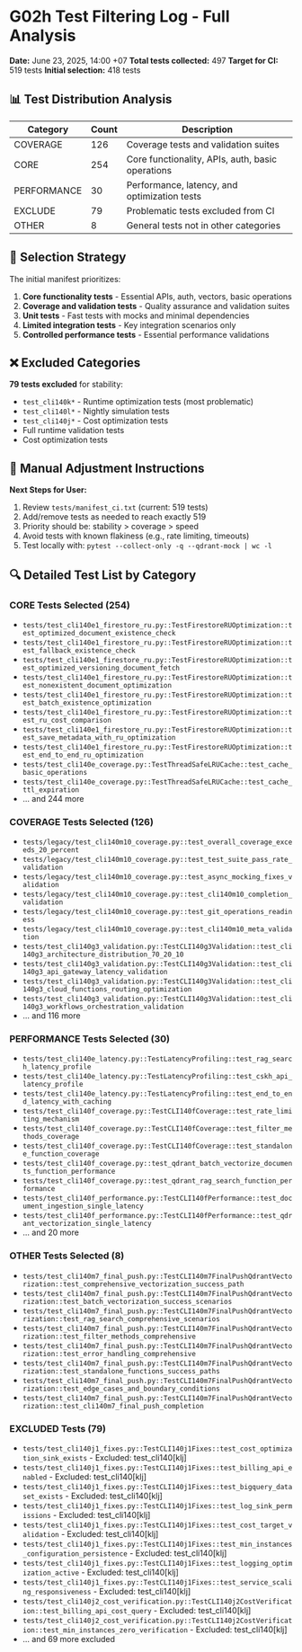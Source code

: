 # G02h Test Filtering Log - Full Analysis

**Date:** June 23, 2025, 14:00 +07
**Total tests collected:** 497
**Target for CI:** 519 tests
**Initial selection:** 418 tests

## 📊 Test Distribution Analysis

| Category | Count | Description |
|----------|-------|-------------|
| COVERAGE | 126 | Coverage tests and validation suites |
| CORE | 254 | Core functionality, APIs, auth, basic operations |
| PERFORMANCE | 30 | Performance, latency, and optimization tests |
| EXCLUDE | 79 | Problematic tests excluded from CI |
| OTHER | 8 | General tests not in other categories |

## 🎯 Selection Strategy

The initial manifest prioritizes:
1. **Core functionality tests** - Essential APIs, auth, vectors, basic operations
2. **Coverage and validation tests** - Quality assurance and validation suites
3. **Unit tests** - Fast tests with mocks and minimal dependencies
4. **Limited integration tests** - Key integration scenarios only
5. **Controlled performance tests** - Essential performance validations

## ❌ Excluded Categories

**79 tests excluded** for stability:
- `test_cli140k*` - Runtime optimization tests (most problematic)
- `test_cli140l*` - Nightly simulation tests
- `test_cli140j*` - Cost optimization tests
- Full runtime validation tests
- Cost optimization tests

## 📝 Manual Adjustment Instructions

**Next Steps for User:**
1. Review `tests/manifest_ci.txt` (current: 519 tests)
2. Add/remove tests as needed to reach exactly 519
3. Priority should be: stability > coverage > speed
4. Avoid tests with known flakiness (e.g., rate limiting, timeouts)
5. Test locally with: `pytest --collect-only -q --qdrant-mock | wc -l`

## 🔍 Detailed Test List by Category

### CORE Tests Selected (254)

- `tests/test_cli140e1_firestore_ru.py::TestFirestoreRUOptimization::test_optimized_document_existence_check`
- `tests/test_cli140e1_firestore_ru.py::TestFirestoreRUOptimization::test_fallback_existence_check`
- `tests/test_cli140e1_firestore_ru.py::TestFirestoreRUOptimization::test_optimized_versioning_document_fetch`
- `tests/test_cli140e1_firestore_ru.py::TestFirestoreRUOptimization::test_nonexistent_document_optimization`
- `tests/test_cli140e1_firestore_ru.py::TestFirestoreRUOptimization::test_batch_existence_optimization`
- `tests/test_cli140e1_firestore_ru.py::TestFirestoreRUOptimization::test_ru_cost_comparison`
- `tests/test_cli140e1_firestore_ru.py::TestFirestoreRUOptimization::test_save_metadata_with_ru_optimization`
- `tests/test_cli140e1_firestore_ru.py::TestFirestoreRUOptimization::test_end_to_end_ru_optimization`
- `tests/test_cli140e_coverage.py::TestThreadSafeLRUCache::test_cache_basic_operations`
- `tests/test_cli140e_coverage.py::TestThreadSafeLRUCache::test_cache_ttl_expiration`
- ... and 244 more

### COVERAGE Tests Selected (126)

- `tests/legacy/test_cli140m10_coverage.py::test_overall_coverage_exceeds_20_percent`
- `tests/legacy/test_cli140m10_coverage.py::test_test_suite_pass_rate_validation`
- `tests/legacy/test_cli140m10_coverage.py::test_async_mocking_fixes_validation`
- `tests/legacy/test_cli140m10_coverage.py::test_cli140m10_completion_validation`
- `tests/legacy/test_cli140m10_coverage.py::test_git_operations_readiness`
- `tests/legacy/test_cli140m10_coverage.py::test_cli140m10_meta_validation`
- `tests/test_cli140g3_validation.py::TestCLI140g3Validation::test_cli140g3_architecture_distribution_70_20_10`
- `tests/test_cli140g3_validation.py::TestCLI140g3Validation::test_cli140g3_api_gateway_latency_validation`
- `tests/test_cli140g3_validation.py::TestCLI140g3Validation::test_cli140g3_cloud_functions_routing_optimization`
- `tests/test_cli140g3_validation.py::TestCLI140g3Validation::test_cli140g3_workflows_orchestration_validation`
- ... and 116 more

### PERFORMANCE Tests Selected (30)

- `tests/test_cli140e_latency.py::TestLatencyProfiling::test_rag_search_latency_profile`
- `tests/test_cli140e_latency.py::TestLatencyProfiling::test_cskh_api_latency_profile`
- `tests/test_cli140e_latency.py::TestLatencyProfiling::test_end_to_end_latency_with_caching`
- `tests/test_cli140f_coverage.py::TestCLI140fCoverage::test_rate_limiting_mechanism`
- `tests/test_cli140f_coverage.py::TestCLI140fCoverage::test_filter_methods_coverage`
- `tests/test_cli140f_coverage.py::TestCLI140fCoverage::test_standalone_function_coverage`
- `tests/test_cli140f_coverage.py::test_qdrant_batch_vectorize_documents_function_performance`
- `tests/test_cli140f_coverage.py::test_qdrant_rag_search_function_performance`
- `tests/test_cli140f_performance.py::TestCLI140fPerformance::test_document_ingestion_single_latency`
- `tests/test_cli140f_performance.py::TestCLI140fPerformance::test_qdrant_vectorization_single_latency`
- ... and 20 more

### OTHER Tests Selected (8)

- `tests/test_cli140m7_final_push.py::TestCLI140m7FinalPushQdrantVectorization::test_comprehensive_vectorization_success_path`
- `tests/test_cli140m7_final_push.py::TestCLI140m7FinalPushQdrantVectorization::test_batch_vectorization_success_scenarios`
- `tests/test_cli140m7_final_push.py::TestCLI140m7FinalPushQdrantVectorization::test_rag_search_comprehensive_scenarios`
- `tests/test_cli140m7_final_push.py::TestCLI140m7FinalPushQdrantVectorization::test_filter_methods_comprehensive`
- `tests/test_cli140m7_final_push.py::TestCLI140m7FinalPushQdrantVectorization::test_error_handling_comprehensive`
- `tests/test_cli140m7_final_push.py::TestCLI140m7FinalPushQdrantVectorization::test_standalone_functions_success_paths`
- `tests/test_cli140m7_final_push.py::TestCLI140m7FinalPushQdrantVectorization::test_edge_cases_and_boundary_conditions`
- `tests/test_cli140m7_final_push.py::TestCLI140m7FinalPushQdrantVectorization::test_cli140m7_final_push_completion`

### EXCLUDED Tests (79)

- `tests/test_cli140j1_fixes.py::TestCLI140j1Fixes::test_cost_optimization_sink_exists` - Excluded: test_cli140[klj]
- `tests/test_cli140j1_fixes.py::TestCLI140j1Fixes::test_billing_api_enabled` - Excluded: test_cli140[klj]
- `tests/test_cli140j1_fixes.py::TestCLI140j1Fixes::test_bigquery_dataset_exists` - Excluded: test_cli140[klj]
- `tests/test_cli140j1_fixes.py::TestCLI140j1Fixes::test_log_sink_permissions` - Excluded: test_cli140[klj]
- `tests/test_cli140j1_fixes.py::TestCLI140j1Fixes::test_cost_target_validation` - Excluded: test_cli140[klj]
- `tests/test_cli140j1_fixes.py::TestCLI140j1Fixes::test_min_instances_configuration_persistence` - Excluded: test_cli140[klj]
- `tests/test_cli140j1_fixes.py::TestCLI140j1Fixes::test_logging_optimization_active` - Excluded: test_cli140[klj]
- `tests/test_cli140j1_fixes.py::TestCLI140j1Fixes::test_service_scaling_responsiveness` - Excluded: test_cli140[klj]
- `tests/test_cli140j2_cost_verification.py::TestCLI140j2CostVerification::test_billing_api_cost_query` - Excluded: test_cli140[klj]
- `tests/test_cli140j2_cost_verification.py::TestCLI140j2CostVerification::test_min_instances_zero_verification` - Excluded: test_cli140[klj]
- ... and 69 more excluded

